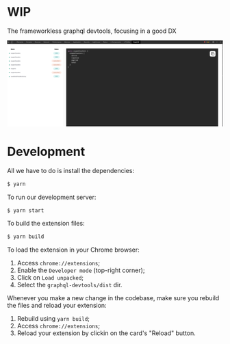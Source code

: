 # WIP

The frameworkless graphql devtools, focusing in a good DX

![devtool image example](docs/devtool.png)

# Development

All we have to do is install the dependencies:

```sh
$ yarn
```

To run our development server:

```sh
$ yarn start
```

To build the extension files:

```sh
$ yarn build
```

To load the extension in your Chrome browser:

1. Access `chrome://extensions`;
2. Enable the `Developer mode` (top-right corner);
3. Click on `Load unpacked`;
4. Select the `graphql-devtools/dist` dir.

Whenever you make a new change in the codebase, make sure you rebuild the files and reload your extension:

1. Rebuild using `yarn build`;
2. Access `chrome://extensions`;
3. Reload your extension by clickin on the card's "Reload" button.
